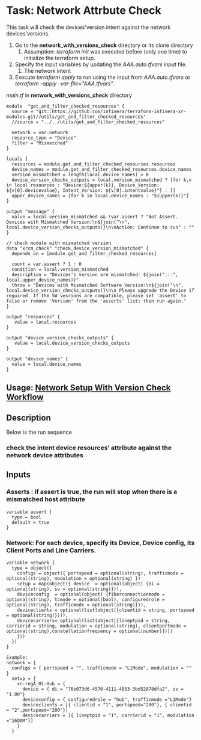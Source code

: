 # Task: Network Attrbute Check
This task will check the devices'version intent against the network devices'versions. 
  1. Go to the **network_with_versions_check** directory or its clone directory
     1. Assumption: *terraform init* was executed before (only one time) to initialize the terraform setup.
  2. Specify the input variables by updating the *AAA.auto.tfvars* input file. 
     1. The network intent
  3. Execute *terraform apply* to run using the input from *AAA.auto.tfvars* or *terraform -apply -var-file="AAA.tfvars"*. 

*main.tf* in **network_with_versions_check** directory
```
module  "get_and_filter_checked_resources" {
  source = "git::https://github.com/infinera/terraform-infinera-xr-modules.git//utils/get_and_filter_checked_resources"
  //source = "../../utils/get_and_filter_checked_resources"

  network = var.network
  resource_type = "Device"
  filter = "Mismatched"
}

locals {
  resources = module.get_and_filter_checked_resources.resources
  device_names = module.get_and_filter_checked_resources.device_names
  version_mismatched = length(local.device_names) > 0
  device_version_checks_outputs = local.version_mismatched ? [for k,v in local.resources : "Device:${upper(k)}, Device_Version: ${v[0].devicevalue}, Intent_Version: ${v[0].intentvalue}"] : []
  upper_device_names = [for k in local.device_names : "${upper(k)}"]
}

output "message" {
  value = local.version_mismatched && !var.assert ? "Not Assert. Devices with Mismatched Version:\n${join("\n", local.device_version_checks_outputs)}\n\nAction: Continue to run" : ""
}

// check module with mismatched version
data "xrcm_check" "check_device_version_mismatched" {
  depends_on = [module.get_and_filter_checked_resources] 

  count = var.assert ? 1 : 0
  condition = local.version_mismatched
  description = "Devices's version are mismatched: ${join(":::", local.upper_device_names)}"
  throw = "Devices with Mismatched Software Version:\n${join("\n", local.device_version_checks_outputs)}\n\n Please upgrade the Device if required. If the SW vesrions are compatible, please set 'assert' to false or remove 'Version' from the 'asserts' list; then run again."
}

output "resources" {
   value = local.resources
}

output "device_version_checks_outputs" {
   value = local.device_version_checks_outputs
}

output "device_names" {
  value = local.device_names
}

```
## Usage: [Network Setup With Version Check Workflow](https://github.com/infinera/terraform-infinera-xr-modules/tree/main/workflows/setup_network_with_checks)
## Description
Below is the run sequence
### check the intent device resources' attribute against the network device attributes

## Inputs
### Asserts : If assert is true, the run will stop when there is a mismatched host attribute
```
variable assert { 
  type = bool
  default = true 
}
```
### Network: For each device, specify its Device, Device config, its Client Ports and Line Carriers.
```
variable network {
  type = object({
    configs = object({ portspeed = optional(string), trafficmode = optional(string), modulation = optional(string) })
    setup = map(object({ device  = optional(object( {di = optional(string), sv = optional(string)})),
    deviceconfig  = optional(object( {fiberconnectionmode = optional(string), tcmode = optional(bool), configuredrole = optional(string), trafficmode = optional(string)})),
    deviceclients = optional(list(object({clientid = string, portspeed = optional(string)}))),
    devicecarriers= optional(list(object({lineptpid = string, carrierid = string, modulation = optional(string), clientportmode = optional(string),constellationfrequency = optional(number)})))
    }))
  })
}

Example:
network = {
  configs = { portspeed = "", trafficmode = "L1Mode", modulation = "" }
  setup = {
    xr-regA_H1-Hub = {
      device = { di = "76e073d6-4570-4111-4853-3bd52878dfa2", sv = "1.00"}
      deviceconfig = { configuredrole = "hub", trafficmode ="L1Mode"}
      deviceclients = [{ clientid = "1", portspeed="200"}, { clientid = "2",portspeed="200"}]
      devicecarriers = [{ lineptpid = "1", carrierid = "1", modulation ="16QAM"}] 
    }
  }
```
